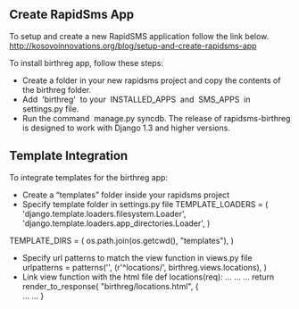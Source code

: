 Create RapidSms App
-------------------

To setup and create a new RapidSMS application follow the link below. 
http://kosovoinnovations.org/blog/setup-and-create-rapidsms-app

To install birthreg app, follow these steps:
- Create a folder in your new rapidsms project and copy the contents of the birthreg folder.
-  Add  'birthreg'  to your  INSTALLED_APPS  and  SMS_APPS  in settings.py file.
-  Run the command  manage.py syncdb.
The release of rapidsms-birthreg is designed to work with Django 1.3 and higher versions. 

Template Integration
--------------------
To integrate templates for the birthreg app:

- Create a “templates” folder inside your rapidsms project
- Specify template folder in settings.py file
 TEMPLATE_LOADERS = (
    'django.template.loaders.filesystem.Loader',
    'django.template.loaders.app_directories.Loader',
)

TEMPLATE_DIRS = (
   os.path.join(os.getcwd(), "templates"),
)
- Specify url patterns to match the view function in views.py file
urlpatterns = patterns('',
(r'^locations/', birthreg.views.locations), 
)
- Link view function with the html file
def locations(req):
        …
        …
        …
        return render_to_response(
                 "birthreg/locations.html", {       
                    …
                    …
              }
